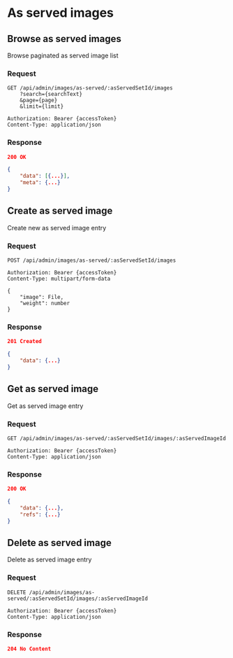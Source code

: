 # As served images

## Browse as served images

Browse paginated as served image list

### Request

```http
GET /api/admin/images/as-served/:asServedSetId/images
    ?search={searchText}
    &page={page}
    &limit={limit}

Authorization: Bearer {accessToken}
Content-Type: application/json
```

### Response

```json
200 OK

{
    "data": [{...}],
    "meta": {...}
}
```

## Create as served image

Create new as served image entry

### Request

```http
POST /api/admin/images/as-served/:asServedSetId/images

Authorization: Bearer {accessToken}
Content-Type: multipart/form-data

{
    "image": File,
    "weight": number
}
```

### Response

```json
201 Created

{
    "data": {...}
}
```

## Get as served image

Get as served image entry

### Request

```http
GET /api/admin/images/as-served/:asServedSetId/images/:asServedImageId

Authorization: Bearer {accessToken}
Content-Type: application/json
```

### Response

```json
200 OK

{
    "data": {...},
    "refs": {...}
}
```

## Delete as served image

Delete as served image entry

### Request

```http
DELETE /api/admin/images/as-served/:asServedSetId/images/:asServedImageId

Authorization: Bearer {accessToken}
Content-Type: application/json
```

### Response

```json
204 No Content
```
